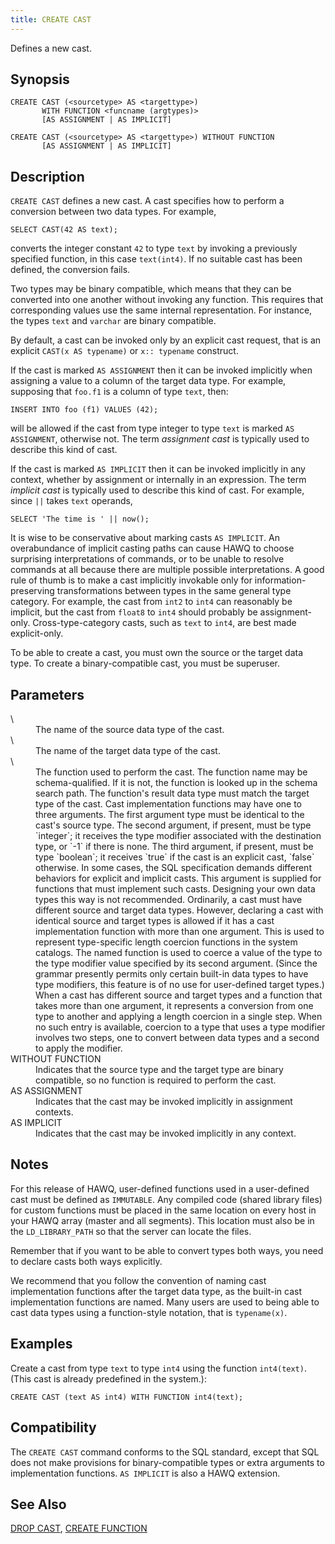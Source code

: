 ```yaml
---
title: CREATE CAST
---
```


<!--
Licensed to the Apache Software Foundation (ASF) under one
or more contributor license agreements.  See the NOTICE file
distributed with this work for additional information
regarding copyright ownership.  The ASF licenses this file
to you under the Apache License, Version 2.0 (the
"License"); you may not use this file except in compliance
with the License.  You may obtain a copy of the License at

  http://www.apache.org/licenses/LICENSE-2.0

Unless required by applicable law or agreed to in writing,
software distributed under the License is distributed on an
"AS IS" BASIS, WITHOUT WARRANTIES OR CONDITIONS OF ANY
KIND, either express or implied.  See the License for the
specific language governing permissions and limitations
under the License.
-->

Defines a new cast.

## Synopsis<a id="topic1__section2"></a>

``` pre
CREATE CAST (<sourcetype> AS <targettype>) 
       WITH FUNCTION <funcname (argtypes)> 
       [AS ASSIGNMENT | AS IMPLICIT]

CREATE CAST (<sourcetype> AS <targettype>) WITHOUT FUNCTION 
       [AS ASSIGNMENT | AS IMPLICIT]
```

## Description<a id="topic1__section3"></a>

`CREATE CAST` defines a new cast. A cast specifies how to perform a conversion between two data types. For example,

```pre
SELECT CAST(42 AS text);
```

converts the integer constant `42` to type `text` by invoking a previously specified function, in this case `text(int4)`. If no suitable cast has been defined, the conversion fails.

Two types may be binary compatible, which means that they can be converted into one another without invoking any function. This requires that corresponding values use the same internal representation. For instance, the types `text` and `varchar` are binary compatible.

By default, a cast can be invoked only by an explicit cast request, that is an explicit `CAST(x AS typename)` or `x:: typename` construct.

If the cast is marked `AS ASSIGNMENT` then it can be invoked implicitly when assigning a value to a column of the target data type. For example, supposing that `foo.f1` is a column of type `text`, then:

``` pre
INSERT INTO foo (f1) VALUES (42);
```
will be allowed if the cast from type integer to type `text` is marked `AS ASSIGNMENT`, otherwise not. The term *assignment cast* is typically used to describe this kind of cast.

If the cast is marked `AS IMPLICIT` then it can be invoked implicitly in any context, whether by assignment or internally in an expression. The term *implicit cast* is typically used to describe this kind of cast. For example, since `||` takes `text` operands,

``` pre
SELECT 'The time is ' || now();
```
It is wise to be conservative about marking casts `AS IMPLICIT`. An overabundance of implicit casting paths can cause HAWQ to choose surprising interpretations of commands, or to be unable to resolve commands at all because there are multiple possible interpretations. A good rule of thumb is to make a cast implicitly invokable only for information-preserving transformations between types in the same general type category. For example, the cast from `int2` to `int4` can reasonably be implicit, but the cast from `float8` to `int4` should probably be assignment-only. Cross-type-category casts, such as `text` to `int4`, are best made explicit-only.

To be able to create a cast, you must own the source or the target data type. To create a binary-compatible cast, you must be superuser.


## Parameters<a id="topic1__section4"></a>

<dt>\<sourcetype\>  </dt>
<dd>The name of the source data type of the cast.</dd>

<dt>\<targettype\>  </dt>
<dd>The name of the target data type of the cast.</dd>

<dt> \<funcname(argtypes)\>   </dt>
<dd>The function used to perform the cast. The function name may be schema-qualified. If it is not, the function is looked up in the schema search path. The function's result data type must match the target type of the cast.
Cast implementation functions may have one to three arguments. The first argument type must be identical to the cast's source type. The second argument, if present, must be type `integer`; it receives the type modifier associated with the destination type, or `-1` if there is none. The third argument, if present, must be type `boolean`; it receives `true` if the cast is an explicit cast, `false` otherwise. In some cases, the SQL specification demands different behaviors for explicit and implicit casts. This argument is supplied for functions that must implement such casts. Designing  your own data types this way is not recommended.
Ordinarily, a cast must have different source and target data types. However, declaring a cast with identical source and target types is allowed if it has a cast implementation function with more than one argument. This is used to represent type-specific length coercion functions in the system catalogs. The named function is used to coerce a value of the type to the type modifier value specified by its second argument. (Since the grammar presently permits only certain built-in data types to have type modifiers, this feature is of no use for user-defined target types.)
When a cast has different source and target types and a function that takes more than one argument, it represents a conversion from one type to another and applying a length coercion in a single step. When no such entry is available, coercion to a type that uses a type modifier involves two steps, one to convert between data types and a second to apply the modifier.
</dd>

<dt>WITHOUT FUNCTION</dt>
<dd>Indicates that the source type and the target type are binary compatible, so no function is required to perform the cast.</dd>

<dt>AS ASSIGNMENT </dt>
<dd>Indicates that the cast may be invoked implicitly in assignment contexts.</dd>

<dt>AS IMPLICIT  </dt>
<dd>Indicates that the cast may be invoked implicitly in any context.</dd>

## Notes<a id="topic1__section5"></a>

For this release of HAWQ, user-defined functions used in a user-defined cast must be defined as `IMMUTABLE`. Any compiled code (shared library files) for custom functions must be placed in the same location on every host in your HAWQ array (master and all segments). This location must also be in the `LD_LIBRARY_PATH` so that the server can locate the files.

Remember that if you want to be able to convert types both ways, you need to declare casts both ways explicitly.

We recommend that you follow the convention of naming cast implementation functions after the target data type, as the built-in cast implementation functions are named. Many users are used to being able to cast data types using a function-style notation, that is `typename(x)`.

## Examples<a id="topic1__section6"></a>

Create a cast from type `text` to type `int4` using the function `int4(text)`. (This cast is already predefined in the system.):

``` pre
CREATE CAST (text AS int4) WITH FUNCTION int4(text);
```

## Compatibility<a id="topic1__section7"></a>

The `CREATE CAST` command conforms to the SQL standard, except that SQL does not make provisions for binary-compatible types or extra arguments to implementation functions. `AS IMPLICIT` is also a HAWQ extension.

## See Also<a id="topic1__section8"></a>

[DROP CAST](DROP-CAST.html),  [CREATE FUNCTION](CREATE-FUNCTION/index.html)


